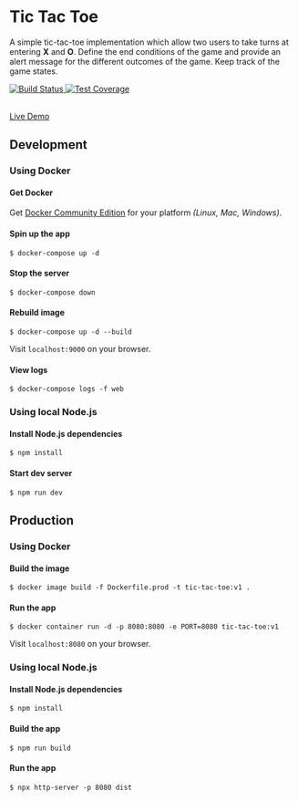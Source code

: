 # Tic Tac Toe
A simple tic-tac-toe implementation which allow two users to take turns at entering **X** and **O**. Define the end conditions of the game and provide an alert message for the different outcomes of the game. Keep track of the game states.

<div align="left">
  <!-- Build Status -->
  <a href="https://travis-ci.org/hdnha11/tic-tac-toe">
    <img src="https://travis-ci.org/hdnha11/tic-tac-toe.svg" alt="Build Status" />
  </a>
  <!-- Test Coverage -->
  <a href="https://coveralls.io/r/hdnha11/tic-tac-toe">
    <img src="https://coveralls.io/repos/github/hdnha11/tic-tac-toe/badge.svg" alt="Test Coverage" />
  </a>
</div>

<br />

[Live Demo](https://nha-tic-tac-toe.herokuapp.com)

## Development

### Using Docker

#### Get Docker

Get [Docker Community Edition](https://www.docker.com/community-edition) for your platform *(Linux, Mac, Windows)*.

#### Spin up the app

```
$ docker-compose up -d
```

#### Stop the server

```
$ docker-compose down
```

#### Rebuild image

```
$ docker-compose up -d --build
```

Visit `localhost:9000` on your browser.

#### View logs

```
$ docker-compose logs -f web
```

### Using local Node.js

#### Install Node.js dependencies

```
$ npm install
```

#### Start dev server

```
$ npm run dev
```

## Production

### Using Docker

#### Build the image

```
$ docker image build -f Dockerfile.prod -t tic-tac-toe:v1 .
```

#### Run the app

```
$ docker container run -d -p 8080:8080 -e PORT=8080 tic-tac-toe:v1
```

Visit `localhost:8080` on your browser.

### Using local Node.js

#### Install Node.js dependencies

```
$ npm install
```

#### Build the app

```
$ npm run build
```

#### Run the app

```
$ npx http-server -p 8080 dist
```

